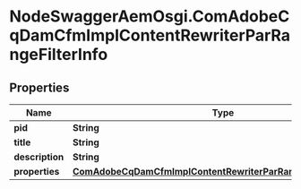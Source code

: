 # NodeSwaggerAemOsgi.ComAdobeCqDamCfmImplContentRewriterParRangeFilterInfo

## Properties
Name | Type | Description | Notes
------------ | ------------- | ------------- | -------------
**pid** | **String** |  | [optional] 
**title** | **String** |  | [optional] 
**description** | **String** |  | [optional] 
**properties** | [**ComAdobeCqDamCfmImplContentRewriterParRangeFilterProperties**](ComAdobeCqDamCfmImplContentRewriterParRangeFilterProperties.md) |  | [optional] 


